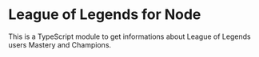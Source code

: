 # League of Legends for Node

This is a TypeScript module to get informations about League of Legends users Mastery and Champions.
